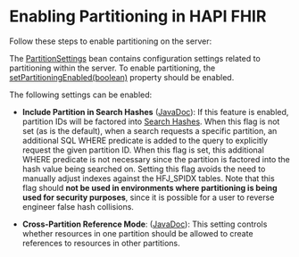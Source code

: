 # Enabling Partitioning in HAPI FHIR

Follow these steps to enable partitioning on the server:

The [PartitionSettings](/hapi-fhir/apidocs/hapi-fhir-jpaserver-model/ca/uhn/fhir/jpa/model/config/PartitionSettings.html) bean contains configuration settings related to partitioning within the server. To enable partitioning, the [setPartitioningEnabled(boolean)](/hapi-fhir/apidocs/hapi-fhir-jpaserver-model/ca/uhn/fhir/jpa/model/config/PartitionSettings.html#setPartitioningEnabled(boolean)) property should be enabled.

The following settings can be enabled:

* **Include Partition in Search Hashes** ([JavaDoc](/hapi-fhir/apidocs/hapi-fhir-jpaserver-model/ca/uhn/fhir/jpa/model/config/PartitionSettings.html#setIncludePartitionInSearchHashes(boolean))): If this feature is enabled, partition IDs will be factored into [Search Hashes](/hapi-fhir/docs/server_jpa/schema.html#search-hashes). When this flag is not set (as is the default), when a search requests a specific partition, an additional SQL WHERE predicate is added to the query to explicitly request the given partition ID. When this flag is set, this additional WHERE predicate is not necessary since the partition is factored into the hash value being searched on. Setting this flag avoids the need to manually adjust indexes against the HFJ_SPIDX tables. Note that this flag should **not be used in environments where partitioning is being used for security purposes**, since it is possible for a user to reverse engineer false hash collisions.

* **Cross-Partition Reference Mode**: ([JavaDoc](/hapi-fhir/apidocs/hapi-fhir-jpaserver-model/ca/uhn/fhir/jpa/model/config/PartitionSettings.html#setAllowReferencesAcrossPartitions(ca.uhn.fhir.jpa.model.config.PartitionSettings.CrossPartitionReferenceMode))): This setting controls whether resources in one partition should be allowed to create references to resources in other partitions.

